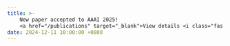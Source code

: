 ```yaml
---
title: >-
    New paper accepted to AAAI 2025! 
    <a href="/publications" target="_blank">View details <i class="fas fa-angle-double-right"></i></a>
date: 2024-12-11 10:00:00 +0800
---
```

